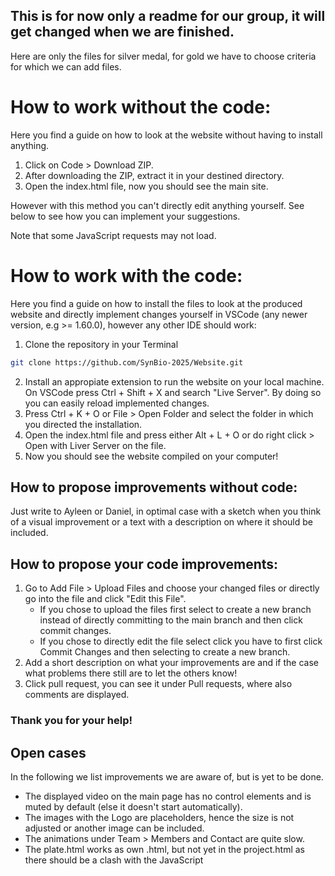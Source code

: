 ## This is for now only a readme for our group, it will get changed when we are finished.

Here are only the files for silver medal, for gold we have to choose criteria for which we can add files. 

# How to work without the code:
Here you find a guide on how to look at the website without having to install anything.
1. Click on Code > Download ZIP.
2. After downloading the ZIP, extract it in your destined directory.
3. Open the index.html file, now you should see the main site.

However with this method you can't directly edit anything yourself. See below to see how you can implement your suggestions. 

Note that some JavaScript requests may not load.

# How to work with the code:
Here you find a guide on how to install the files to look at the produced website and directly implement changes yourself in VSCode (any newer version, e.g >= 1.60.0), however any other IDE should work:
1. Clone the repository in your Terminal
```bash
git clone https://github.com/SynBio-2025/Website.git
```
2. Install an appropiate extension to run the website on your local machine. On VSCode press Ctrl + Shift + X and search "Live Server". By doing so you can easily reload implemented changes.
3. Press Ctrl + K + O or File > Open Folder and select the folder in which you directed the installation.
4. Open the index.html file and press either Alt + L + O or do right click > Open with Liver Server on the file.
5. Now you should see the website compiled on your computer!

## How to propose improvements without code:
Just write to Ayleen or Daniel, in optimal case with a sketch when you think of a visual improvement or a text with a description on where it should be included.

## How to propose your code improvements:
1. Go to Add File > Upload Files and choose your changed files or directly go into the file and click "Edit this File".
    * If you chose to upload the files first select to create a new branch instead of directly committing to the main branch and then click commit changes.
    * If you chose to directly edit the file select click you have to first click Commit Changes and then selecting to create a new branch.
2. Add a short description on what your improvements are and if the case what problems there still are to let the others know!
3. Click pull request, you can see it under Pull requests, where also comments are displayed.

### Thank you for your help!

## Open cases
In the following we list improvements we are aware of, but is yet to be done.

* The displayed video on the main page has no control elements and is muted by default (else it doesn't start automatically).
* The images with the Logo are placeholders, hence the size is not adjusted or another image can be included.
* The animations under Team > Members and Contact are quite slow.
* The plate.html works as own .html, but not yet in the project.html as there should be a clash with the JavaScript

